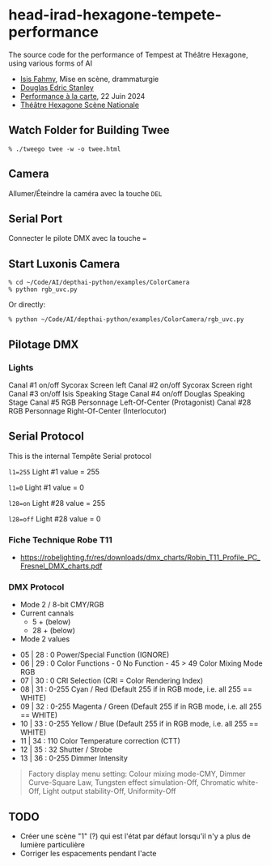 # head-irad-hexagone-tempete-performance
The source code for the performance of Tempest at Théâtre Hexagone, using various forms of AI

- [Isis Fahmy](https://www.isisfahmy.com), Mise en scène, drammaturgie
- [Douglas Edric Stanley](https://abstractmachine.net/fr/biography)
- [Performance à la carte](https://www.theatre-hexagone.eu/spectacle/performances-a-la-carte/), 22 Juin 2024
- [Théâtre Hexagone Scène Nationale](https://www.theatre-hexagone.eu)


## Watch Folder for Building Twee
```
% ./tweego twee -w -o twee.html
```

## Camera
Allumer/Éteindre la caméra avec la touche `DEL`

## Serial Port
Connecter le pilote DMX avec la touche `=`

## Start Luxonis Camera

```
% cd ~/Code/AI/depthai-python/examples/ColorCamera
% python rgb_uvc.py
```

Or directly:

```
% python ~/Code/AI/depthai-python/examples/ColorCamera/rgb_uvc.py
```

## Pilotage DMX

### Lights
Canal #1	on/off	Sycorax	Screen left
Canal #2	on/off	Sycorax Screen right
Canal #3	on/off	Isis Speaking Stage
Canal #4	on/off	Douglas Speaking Stage
Canal #5	RGB		Personnage Left-Of-Center (Protagonist)
Canal #28	RGB		Personnage Right-Of-Center (Interlocutor)


## Serial Protocol
This is the internal Tempête Serial protocol

```l1=255```
Light #1 value = 255

```l1=0```
Light #1 value = 0

```l28=on```
Light #28 value = 255

```l28=off```
Light #28 value = 0


### Fiche Technique Robe T11
- <https://robelighting.fr/res/downloads/dmx_charts/Robin_T11_Profile_PC_Fresnel_DMX_charts.pdf>


### DMX Protocol
- Mode 2 / 8-bit CMY/RGB 
- Current cannals
	- 5 + (below)
	- 28 + (below)
- Mode 2 values
+ 05 | 28	: 0 	Power/Special Function (IGNORE)
+ 06 | 29	: 0 	Color Functions
			- 0				No Function
			- 45 > 49		Color Mixing Mode RGB
+ 07 | 30	: 0 	CRI Selection 	(CRI = Color Rendering Index)
+ 08 | 31	: 0-255	Cyan / Red		(Default 255 if in RGB mode, i.e. all 255 == WHITE)
+ 09 | 32	: 0-255	Magenta / Green	(Default 255 if in RGB mode, i.e. all 255 == WHITE)
+ 10 | 33	: 0-255	Yellow / Blue	(Default 255 if in RGB mode, i.e. all 255 == WHITE)
+ 11 | 34	: 110		Color Temperature correction (CTT)
+ 12 | 35	: 32	Shutter / Strobe
+ 13 | 36	: 0-255	Dimmer Intensity

> Factory display menu setting: Colour mixing mode-CMY, Dimmer Curve-Square Law, Tungsten effect simulation-Off, Chromatic white- Off, Light output stability-Off, Uniformity-Off


## TODO
- Créer une scène "1" (?) qui est l'état par défaut lorsqu'il n'y a plus de lumière particulière
- Corriger les espacements pendant l'acte